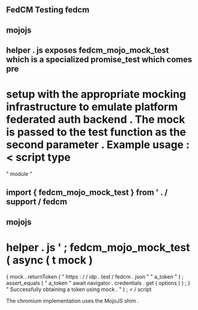 #
FedCM
Testing
fedcm
-
mojojs
-
helper
.
js
exposes
fedcm_mojo_mock_test
which
is
a
specialized
promise_test
which
comes
pre
-
setup
with
the
appropriate
mocking
infrastructure
to
emulate
platform
federated
auth
backend
.
The
mock
is
passed
to
the
test
function
as
the
second
parameter
.
Example
usage
:
<
script
type
=
"
module
"
>
import
{
fedcm_mojo_mock_test
}
from
'
.
/
support
/
fedcm
-
mojojs
-
helper
.
js
'
;
fedcm_mojo_mock_test
(
async
(
t
mock
)
=
>
{
mock
.
returnToken
(
"
https
:
/
/
idp
.
test
/
fedcm
.
json
"
"
a_token
"
)
;
assert_equals
(
"
a_token
"
await
navigator
.
credentials
.
get
(
options
)
)
;
}
"
Successfully
obtaining
a
token
using
mock
.
"
)
;
<
/
script
>
The
chromium
implementation
uses
the
MojoJS
shim
.
